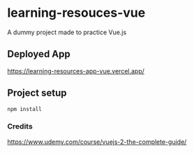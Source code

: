 # learning-resouces-vue

A dummy project made to practice Vue.js

## Deployed App

https://learning-resources-app-vue.vercel.app/

## Project setup

```
npm install
```

### Credits

https://www.udemy.com/course/vuejs-2-the-complete-guide/
